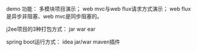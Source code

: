 demo 功能：
多模块项目演示；
web mvc与web flux请求方式演示；
web flux是异步非阻塞、web mvc是同步阻塞的。

j2ee项目的3种打包方式：
jar
war
ear

spring boot运行方式：
idea
jar/war
maven插件